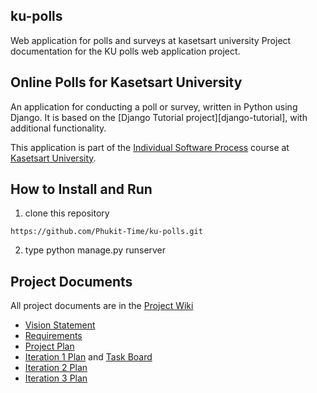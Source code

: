 ## ku-polls
Web application for polls and surveys at kasetsart university
Project documentation for the KU polls web application project.

## Online Polls for Kasetsart University

An application for conducting a poll or survey, written in Python using Django. It is based on the [Django Tutorial project][django-tutorial],
with additional functionality.

This application is part of the [Individual Software Process](https://cpske.github.io/ISP) course at [Kasetsart University](https://ku.ac.th).

## How to Install and Run

1. clone this repository

`https://github.com/Phukit-Time/ku-polls.git`

2. type python manage.py runserver

## Project Documents

All project documents are in the [Project Wiki](../../wiki/Home)

* [Vision Statement](../../wiki/Vision%20Statement)
* [Requirements](../../wiki/Requirements)
* [Project Plan](../../wiki/Project%20Plan)
* [Iteration 1 Plan](../../wiki/Iteration%20-1-%20Plan) and [Task Board](../../wiki/Task%20Board)
* [Iteration 2 Plan](../../wiki/Iteration%20-2-%20Plan)
* [Iteration 3 Plan](../../wiki/Iteration%20-3-%20Plan)

